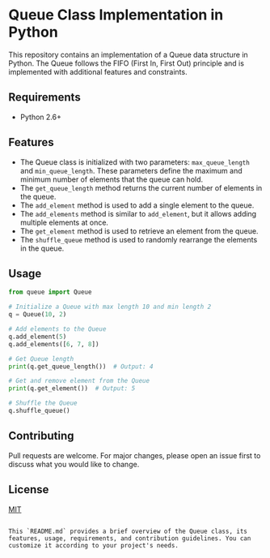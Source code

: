 # Queue Class Implementation in Python

This repository contains an implementation of a Queue data structure in Python. The Queue follows the FIFO (First In, First Out) principle and is implemented with additional features and constraints.

## Requirements

- Python 2.6+

## Features

- The Queue class is initialized with two parameters: `max_queue_length` and `min_queue_length`. These parameters define the maximum and minimum number of elements that the queue can hold.
- The `get_queue_length` method returns the current number of elements in the queue.
- The `add_element` method is used to add a single element to the queue.
- The `add_elements` method is similar to `add_element`, but it allows adding multiple elements at once.
- The `get_element` method is used to retrieve an element from the queue.
- The `shuffle_queue` method is used to randomly rearrange the elements in the queue.

## Usage

```python
from queue import Queue

# Initialize a Queue with max length 10 and min length 2
q = Queue(10, 2)

# Add elements to the Queue
q.add_element(5)
q.add_elements([6, 7, 8])

# Get Queue length
print(q.get_queue_length())  # Output: 4

# Get and remove element from the Queue
print(q.get_element())  # Output: 5

# Shuffle the Queue
q.shuffle_queue()
```

## Contributing

Pull requests are welcome. For major changes, please open an issue first to discuss what you would like to change.

## License

[MIT](https://choosealicense.com/licenses/mit/)
```

This `README.md` provides a brief overview of the Queue class, its features, usage, requirements, and contribution guidelines. You can customize it according to your project's needs.